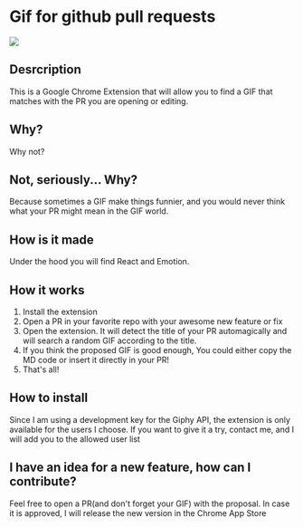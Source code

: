 # Gif for github pull requests

![](https://lh3.googleusercontent.com/TOfFHOLfe4w8JhDXgG271m9RIuPI5aoiz4-kI_pzntQ0uQPim6YvNTJNt3O0W7g9DvKoCB8fGvc=w640-h400-e365)

## Desrcription
This is a Google Chrome Extension that will allow you to find a GIF that matches with the PR you are opening or editing.

## Why?
Why not?

## Not, seriously... Why?
Because sometimes a GIF make things funnier, and you would never think what your PR might mean in the GIF world.

## How is it made
Under the hood you will find React and Emotion.

## How it works
1. Install the extension
2. Open a PR in your favorite repo with your awesome new feature or fix
3. Open the extension. It will detect the title of your PR automagically and will search a random GIF according to the title.
4. If you think the proposed GIF is good enough, You could either copy the MD code or insert it directly in your PR!
5. That's all!

## How to install
Since I am using a development key for the Giphy API, the extension is only available for the users I choose. If you want to give it a try, contact me, and I will add you to the allowed user list

## I have an idea for a new feature, how can I contribute?
Feel free to open a PR(and don't forget your GIF) with the proposal. In case it is approved, I will release the new version in the Chrome App Store
